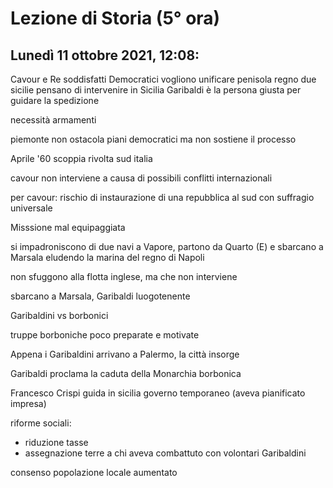 #  Lezione di Storia (5° ora)
## Lunedì 11 ottobre 2021, 12:08:

Cavour e Re soddisfatti
Democratici vogliono unificare penisola
regno due sicilie
pensano di intervenire in Sicilia
Garibaldi è la persona giusta per guidare la spedizione


necessità armamenti

piemonte non ostacola piani democratici ma non sostiene il processo

Aprile '60 scoppia rivolta sud italia

cavour non interviene a causa di possibili conflitti internazionali

per cavour: rischio di instaurazione di una repubblica al sud con suffragio universale

Misssione mal equipaggiata

si impadroniscono di due navi a Vapore, partono da Quarto (E) e sbarcano a Marsala eludendo la marina del regno di Napoli

non sfuggono alla flotta inglese, ma che non interviene 

sbarcano a Marsala, Garibaldi luogotenente

Garibaldini vs borbonici

truppe borboniche poco preparate e motivate

Appena i Garibaldini arrivano a Palermo, la città insorge

Garibaldi proclama la caduta della Monarchia borbonica

Francesco Crispi guida in sicilia governo temporaneo (aveva pianificato impresa)

riforme sociali:
* riduzione tasse
* assegnazione terre a chi aveva combattuto con volontari Garibaldini

consenso popolazione locale aumentato
<!--stackedit_data:
eyJoaXN0b3J5IjpbLTE1OTU5Mzk2MTgsNTgyNDA4MDQ0LC03Mz
QzNDE0MzVdfQ==
-->